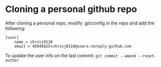 # Cloning a personal github repo

After cloning a personal repo, modify .git/config in the repo and add the following:

```
[user]
    name = chrisj0110
    email = 45946825+chrisj0110@users.noreply.github.com
```

To update the user info on the last commit: `git commit --amend --reset-author`

